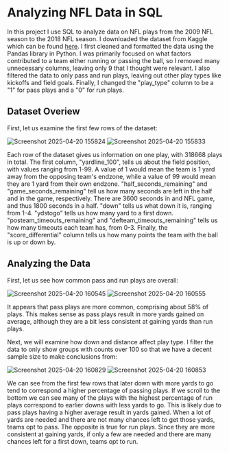 # Analyzing NFL Data in SQL
 In this project I use SQL to analyze data on NFL plays from the 2009 NFL season to the 2018 NFL season. I downloaded the dataset from Kaggle which can be found [here](https://www.kaggle.com/datasets/kendallgillies/nflstatistics). I first cleaned and formatted the data using the Pandas library in Python. I was primarily focused on what factors contributed to a team either running or passing the ball, so I removed many unnecessary columns, leaving only 9 that I thought were relevant. I also filtered the data to only pass and run plays, leaving out other play types like kickoffs and field goals. Finally, I changed the "play_type" column to be a "1" for pass plays and a "0" for run plays.

 ## Dataset Overiew

First, let us examine the first few rows of the dataset:

![Screenshot 2025-04-20 155824](https://github.com/user-attachments/assets/28a85791-3297-4498-b34e-d85c0ae127bd)
![Screenshot 2025-04-20 155833](https://github.com/user-attachments/assets/d4c2a98e-0443-4f23-8131-801c1811d4cc)

Each row of the dataset gives us information on one play, with 318668 plays in total. The first column, "yardline_100", tells us about the field position, with values ranging from 1-99. A value of 1 would mean the team is 1 yard away from the opposing team's endzone, while a value of 99 would mean they are 1 yard from their own endzone. "half_seconds_remaining" and "game_seconds_remaining" tell us how many seconds are left in the half and in the game, respectively. There are 3600 seconds in and NFL game, and thus 1800 seconds in a half. "down" tells us what down it is, ranging from 1-4. "ydstogo" tells us how many yard to a first down. "posteam_timeouts_remaining" and "defteam_timeouts_remaining" tells us how many timeouts each team has, from 0-3. Finally, the "score_differential" column tells us how many points the team with the ball is up or down by.

## Analyzing the Data

First, let us see how common pass and run plays are overall:

![Screenshot 2025-04-20 160545](https://github.com/user-attachments/assets/1f22dba7-428f-46ec-81b8-24597d1bbe54)
![Screenshot 2025-04-20 160555](https://github.com/user-attachments/assets/6de8c3cf-e4d0-4874-82bb-708f8812ce7c)

It appears that pass plays are more common, comprising about 58% of plays. This makes sense as pass plays result in more yards gained on average, although they are a bit less consistent at gaining yards than run plays.

Next, we will examine how down and distance affect play type. I filter the data to only show groups with counts over 100 so that we have a decent sample size to make conclusions from:

![Screenshot 2025-04-20 160829](https://github.com/user-attachments/assets/f959e745-ce18-4ba2-8b61-084a155932e5)
![Screenshot 2025-04-20 160853](https://github.com/user-attachments/assets/adcfe549-2a99-49a8-bf29-b1a7c4220c98)

We can see from the first few rows that later down with more yards to go tend to correspond a higher percentage of passing plays. If we scroll to the bottom we can see many of the plays with the highest percentage of run plays correspond to earlier downs with less yards to go. This is likely due to pass plays having a higher average result in yards gained. When a lot of yards are needed and there are not many chances left to get those yards, teams opt to pass. The opposite is true for run plays. Since they are more consistent at gaining yards, if only a few are needed and there are many chances left for a first down, teams opt to run. 


